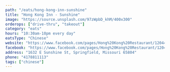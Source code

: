 ```yaml
---
path: "/eats/hong-kong-inn-sunshine"
title: "Hong Kong Inn - Sunshine"
image: "https://source.unsplash.com/97zWpbD_khM/400x300"
orderops: ["drive-thru", "takeout"]
category: "eats"
hours: "10:30am-10pm every day"
eatsType: "Chinese"
website: "https://www.facebook.com/pages/Hong%20Kong%20Restaurant/120448781300126/"
facebook: "https://www.facebook.com/pages/Hong%20Kong%20Restaurant/120448781300126/"
address: "1632 E Sunshine St, Springfield, Missouri 65804"
phone: "4178811113"
tags: ["chinese"]
---
```


